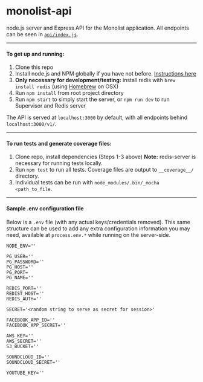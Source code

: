 monolist-api
============

node.js server and Express API for the Monolist application. All endpoints can be seen in [`api/index.js`](https://github.com/jakemmarsh/monolist-api/blob/master/api/index.js).

---

#### To get up and running:

1. Clone this repo
2. Install node.js and NPM globally if you have not before. [Instructions here](http://blog.nodeknockout.com/post/65463770933/how-to-install-node-js-and-npm)
3. **Only necessary for development/testing:** install redis with `brew install redis` (using [Homebrew](http://brew.sh/) on OSX)
4. Run `npm install` from root project directory
5. Run `npm start` to simply start the server, or `npm run dev` to run Supervisor and Redis server

The API is served at `localhost:3000` by default, with all endpoints behind `localhost:3000/v1/`.

---

#### To run tests and generate coverage files:

1. Clone repo, install dependencies (Steps 1-3 above) **Note:** redis-server is necessary for running tests locally.
2. Run `npm test` to run all tests. Coverage files are output to `__coverage__/` directory.
3. Individual tests can be run with `node_modules/.bin/_mocha <path_to_file`.

---

#### Sample .env configuration file

Below is a `.env` file (with any actual keys/credentials removed). This same structure can be used to add any extra configuration information you may need, available at `process.env.*` while running on the server-side.

```
NODE_ENV=''

PG_USER=''
PG_PASSWORD=''
PG_HOST=''
PG_PORT=
PG_NAME=''

REDIS_PORT=''
REDIST_HOST=''
REDIS_AUTH=''

SECRET='<random string to serve as secret for session>'

FACEBOOK_APP_ID=''
FACEBOOK_APP_SECRET=''

AWS_KEY=''
AWS_SECRET=''
S3_BUCKET=''

SOUNDCLOUD_ID=''
SOUNDCLOUD_SECRET=''

YOUTUBE_KEY=''
```
